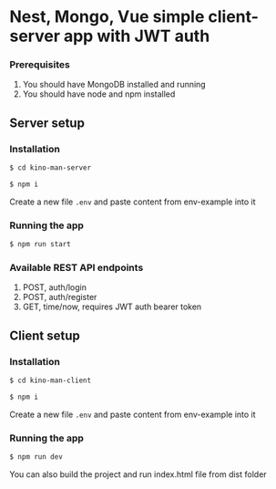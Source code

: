 # Nest, Mongo, Vue simple client-server app with JWT auth

### Prerequisites
1. You should have MongoDB installed and running
2. You should have node and npm installed

## Server setup

### Installation

```bash
$ cd kino-man-server
```

```bash
$ npm i
```

Create a new file `.env` and paste content from env-example into it

### Running the app

```bash
$ npm run start
```

### Available REST API endpoints
1. POST, auth/login
2. POST, auth/register
3. GET, time/now, requires JWT auth bearer token

## Client setup

### Installation

```bash
$ cd kino-man-client
```

```bash
$ npm i
```

Create a new file `.env` and paste content from env-example into it

### Running the app

```bash
$ npm run dev
```

You can also build the project and run index.html file from dist folder

